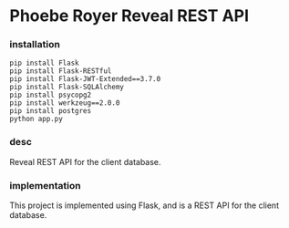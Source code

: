 # Phoebe Royer Reveal REST API

### installation

```
pip install Flask
pip install Flask-RESTful
pip install Flask-JWT-Extended==3.7.0
pip install Flask-SQLAlchemy
pip install psycopg2
pip install werkzeug==2.0.0
pip install postgres
python app.py
```

### desc
Reveal REST API for the client database.

### implementation
This project is implemented using Flask, and is a REST API for the client database.